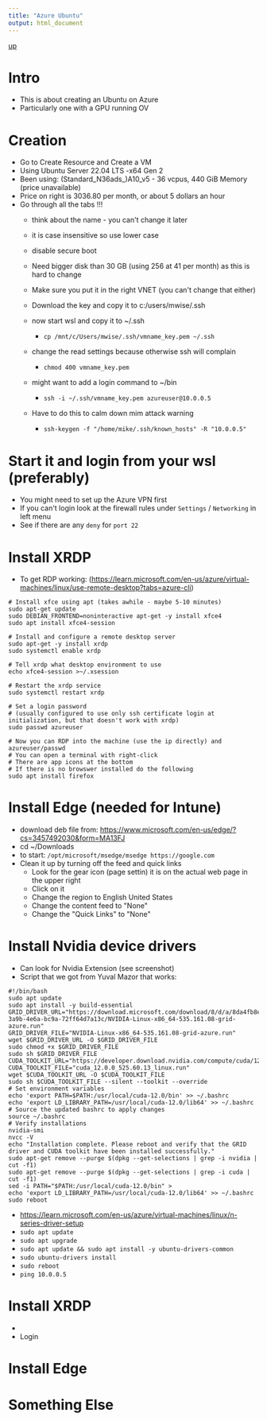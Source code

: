 ```yaml
---
title: "Azure Ubuntu"
output: html_document
---
```

[up](https://mikewise2718.github.io/markdowndocs/)

# Intro
- This is about creating an Ubuntu on Azure
- Particularly one with a GPU running OV


# Creation
- Go to Create Resource and Create a VM
- Using Ubuntu Server 22.04 LTS -x64 Gen 2
- Been using: (Standard_N36ads_)A10_v5 - 36 vcpus, 440 GiB Memory (price unavailable)
- Price on right is 3036.80 per month, or about 5 dollars an hour
- Go through all the tabs !!!
   - think about the name - you can't change it later
   - it is case insensitive so use lower case
   - disable secure boot
   - Need bigger disk than 30 GB (using 256 at 41 per month) as this is hard to change
   - Make sure you put it in the right VNET (you can't change that either)
   - Download the key and copy it to c:/users/mwise/.ssh


   - now start wsl and copy it to ~/.ssh
      - `cp /mnt/c/Users/mwise/.ssh/vmname_key.pem ~/.ssh`
   - change the read settings because otherwise ssh will complain
      - `chmod 400 vmname_key.pem`
   - might want to add a login command to ~/bin
      - `ssh -i ~/.ssh/vmname_key.pem azureuser@10.0.0.5`
   - Have to do this to calm down mim attack warning
      - `ssh-keygen -f "/home/mike/.ssh/known_hosts" -R "10.0.0.5"`

# Start it and login from your wsl (preferably)
   - You might need to set up the Azure VPN first
   - If you can't login look at the firewall rules under `Settings` / `Networking` in left menu
   - See if there are any `deny` for `port 22`


# Install XRDP
- To get RDP working: (https://learn.microsoft.com/en-us/azure/virtual-machines/linux/use-remote-desktop?tabs=azure-cli)
```
# Install xfce using apt (takes awhile - maybe 5-10 minutes)
sudo apt-get update
sudo DEBIAN_FRONTEND=noninteractive apt-get -y install xfce4
sudo apt install xfce4-session

# Install and configure a remote desktop server
sudo apt-get -y install xrdp
sudo systemctl enable xrdp

# Tell xrdp what desktop environment to use
echo xfce4-session >~/.xsession

# Restart the xrdp service
sudo systemctl restart xrdp

# Set a login password
# (usually configured to use only ssh certificate login at initialization, but that doesn't work with xrdp)
sudo passwd azureuser

# Now you can RDP into the machine (use the ip directly) and azureuser/passwd
# You can open a terminal with right-click
# There are app icons at the bottom
# If there is no browswer installed do the following
sudo apt install firefox
```

# Install Edge (needed for Intune)
- download deb file from: https://www.microsoft.com/en-us/edge/?cs=3457492030&form=MA13FJ
- cd ~/Downloads
- to start: `/opt/microsoft/msedge/msedge https://google.com`
- Clean it up by turning off the feed and quick links
   -  Look for the gear icon (page settin) it is on the actual web page in the upper right
   -  Click on it
   -  Change the region to English United States
   -  Change the content feed to "None"
   -  Change the "Quick Links" to "None"


# Install Nvidia device drivers
- Can look for Nvidia Extension (see screenshot)
- Script that we got from Yuval Mazor that works:
```
#!/bin/bash
sudo apt update
sudo apt install -y build-essential
GRID_DRIVER_URL="https://download.microsoft.com/download/8/d/a/8da4fb8e-3a9b-4e6a-bc9a-72ff64d7a13c/NVIDIA-Linux-x86_64-535.161.08-grid-azure.run"
GRID_DRIVER_FILE="NVIDIA-Linux-x86_64-535.161.08-grid-azure.run"
wget $GRID_DRIVER_URL -O $GRID_DRIVER_FILE
sudo chmod +x $GRID_DRIVER_FILE
sudo sh $GRID_DRIVER_FILE
CUDA_TOOLKIT_URL="https://developer.download.nvidia.com/compute/cuda/12.0.0/local_installers/cuda_12.0.0_525.60.13_linux.run"
CUDA_TOOLKIT_FILE="cuda_12.0.0_525.60.13_linux.run"
wget $CUDA_TOOLKIT_URL -O $CUDA_TOOLKIT_FILE
sudo sh $CUDA_TOOLKIT_FILE --silent --toolkit --override
# Set environment variables
echo 'export PATH=$PATH:/usr/local/cuda-12.0/bin' >> ~/.bashrc
echo 'export LD_LIBRARY_PATH=/usr/local/cuda-12.0/lib64' >> ~/.bashrc
# Source the updated bashrc to apply changes
source ~/.bashrc
# Verify installations
nvidia-smi
nvcc -V
echo "Installation complete. Please reboot and verify that the GRID driver and CUDA toolkit have been installed successfully."
sudo apt-get remove --purge $(dpkg --get-selections | grep -i nvidia | cut -f1)
sudo apt-get remove --purge $(dpkg --get-selections | grep -i cuda | cut -f1)
sed -i PATH="$PATH:/usr/local/cuda-12.0/bin" >
echo 'export LD_LIBRARY_PATH=/usr/local/cuda-12.0/lib64' >> ~/.bashrc
sudo reboot
```


- https://learn.microsoft.com/en-us/azure/virtual-machines/linux/n-series-driver-setup
- `sudo apt update`
- `sudo apt upgrade`
- `sudo apt update && sudo apt install -y ubuntu-drivers-common`
- `sudo ubuntu-drivers install`
- `sudo reboot`
- `ping 10.0.0.5`



# Install XRDP
-
- Login

# Install Edge

# Something Else
